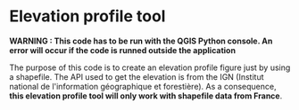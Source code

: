 # Elevation profile tool

**WARNING : This code has to be run with the QGIS Python console. An error will occur if the code is runned outside the application**

The purpose of this code is to create an elevation profile figure just by using a shapefile. 
The API used to get the elevation is from the IGN (Institut national de l'information géographique et forestière).
As a consequence, **this elevation profile tool will only work with shapefile data from France**.


